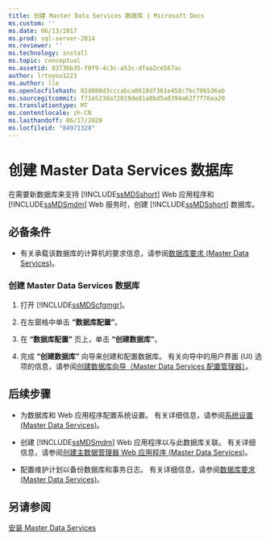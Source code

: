 ```yaml
---
title: 创建 Master Data Services 数据库 | Microsoft Docs
ms.custom: ''
ms.date: 06/13/2017
ms.prod: sql-server-2014
ms.reviewer: ''
ms.technology: install
ms.topic: conceptual
ms.assetid: 8373bb35-f0f9-4c3c-a53c-dfaa2ce567ac
author: lrtoyou1223
ms.author: lle
ms.openlocfilehash: 02d888d3cccabca8618df361e458c7bc706536ab
ms.sourcegitcommit: f71e523da72019de81a8bd5a0394a62f7f76ea20
ms.translationtype: MT
ms.contentlocale: zh-CN
ms.lasthandoff: 06/17/2020
ms.locfileid: "84971328"
---
```

# <a name="create-a-master-data-services-database"></a>创建 Master Data Services 数据库
  在需要新数据库来支持 [!INCLUDE[ssMDSshort](../../includes/ssmdsshort-md.md)] Web 应用程序和 [!INCLUDE[ssMDSmdm](../../includes/ssmdsmdm-md.md)] Web 服务时，创建 [!INCLUDE[ssMDSshort](../../includes/ssmdsshort-md.md)] 数据库。  
  
## <a name="prerequisites"></a>必备条件  
  
-   有关承载该数据库的计算机的要求信息，请参阅[数据库要求 (Master Data Services)](database-requirements-master-data-services.md)。  
  
### <a name="to-create-a-master-data-services-database"></a>创建 Master Data Services 数据库  
  
1.  打开 [!INCLUDE[ssMDScfgmgr](../../includes/ssmdscfgmgr-md.md)]。  
  
2.  在左窗格中单击 **“数据库配置”**。  
  
3.  在 **“数据库配置”** 页上，单击 **“创建数据库”**。  
  
4.  完成 **“创建数据库”** 向导来创建和配置数据库。 有关向导中的用户界面 (UI) 选项的信息，请参阅[创建数据库向导（Master Data Services 配置管理器）](../create-database-wizard-master-data-services-configuration-manager.md)。  
  
## <a name="next-steps"></a>后续步骤  
  
-   为数据库和 Web 应用程序配置系统设置。 有关详细信息，请参阅[系统设置 (Master Data Services)](../system-settings-master-data-services.md)。  
  
-   创建 [!INCLUDE[ssMDSmdm](../../includes/ssmdsmdm-md.md)] Web 应用程序以与此数据库关联。 有关详细信息，请参阅[创建主数据管理器 Web 应用程序 (Master Data Services)](create-a-master-data-manager-web-application-master-data-services.md)。  
  
-   配置维护计划以备份数据库和事务日志。 有关详细信息，请参阅[数据库要求 (Master Data Services)](database-requirements-master-data-services.md)。  
  
## <a name="see-also"></a>另请参阅  
 [安装 Master Data Services](install-master-data-services.md)  
  
  
